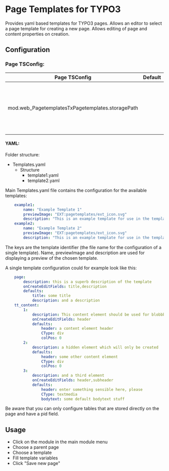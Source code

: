 Page Templates for TYPO3
========================

Provides yaml based templates for TYPO3 pages. Allows an editor to select a page template for creating a new page.
Allows editing of page and content properties on creation.

Configuration
-------------

### Page TSConfig:

| Page TSConfig | Default | Description |
| --------------|---------|-------------|
| mod.web_PagetemplatesTxPagetemplates.storagePath | | Path to the directory containing the YAML configuration files (EXT: syntax is supported) |


#### YAML:

Folder structure:

- Templates.yaml
  - Structure
    - template1.yaml
    - template2.yaml
    
    
Main Templates.yaml file contains the configuration for the available templates:

```yaml
    example1:
        name: "Example Template 1"
        previewImage: "EXT:pagetemplates/ext_icon.svg"
        description: "This is an example template for use in the templates extension."
    example2:
        name: "Example Template 2"
        previewImage: "EXT:pagetemplates/ext_icon.svg"
        description: "This is an example template for use in the templates extension."
```

The keys are the template identifier (the file name for the configuration of a single template). Name, previewImage
and description are used for displaying a preview of the chosen template.

A single template configuration could for example look like this:

```yaml
    page:
        description: this is a superb description of the template
        onCreateEditFields: title,description
        defaults:
            title: some title
            description: and a description
    tt_content:
        1:
            description: This content element should be used for blobbber
            onCreateEditFields: header
            defaults:
                header: a content element header
                CType: div
                colPos: 0
        2:
            description: a hidden element which will only be created
            defaults:
                header: some other content element
                CType: div
                colPos: 0
        3:
            description: and a third element
            onCreateEditFields: header,subheader
            defaults:
                header: enter something sensible here, please
                CType: textmedia
                bodytext: some default bodytext stuff
```

Be aware that you can only configure tables that are stored directly on the page and have a pid field.

## Usage

- Click on the module in the main module menu
- Choose a parent page
- Choose a template
- Fill template variables 
- Click "Save new page"
